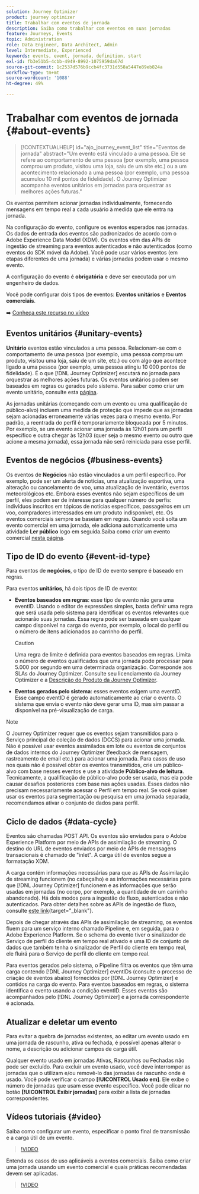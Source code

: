 ```yaml
---
solution: Journey Optimizer
product: journey optimizer
title: Trabalhar com eventos de jornada
description: Saiba como trabalhar com eventos em suas jornadas
feature: Journeys, Events
topic: Administration
role: Data Engineer, Data Architect, Admin
level: Intermediate, Experienced
keywords: events, event, jornada, definition, start
exl-id: fb3e51b5-4cbb-4949-8992-1075959da67d
source-git-commit: 1c2537d576b9ccb4fc3731d558a5447e89eb824a
workflow-type: tm+mt
source-wordcount: '1088'
ht-degree: 49%

---
```


# Trabalhar com eventos de jornada {#about-events}

>[!CONTEXTUALHELP]
>id="ajo_journey_event_list"
>title="Eventos de jornada"
>abstract="Um evento está vinculado a uma pessoa. Ele se refere ao comportamento de uma pessoa (por exemplo, uma pessoa comprou um produto, visitou uma loja, saiu de um site etc.) ou a um acontecimento relacionado a uma pessoa (por exemplo, uma pessoa acumulou 10 mil pontos de fidelidade). O Journey Optimizer acompanha eventos unitários em jornadas para orquestrar as melhores ações futuras."

Os eventos permitem acionar jornadas individualmente, fornecendo mensagens em tempo real a cada usuário à medida que ele entra na jornada.

Na configuração do evento, configure os eventos esperados nas jornadas. Os dados de entrada dos eventos são padronizados de acordo com o Adobe Experience Data Model (XDM). Os eventos vêm das APIs de ingestão de streaming para eventos autenticados e não autenticados (como eventos do SDK móvel da Adobe). Você pode usar vários eventos (em etapas diferentes de uma jornada) e várias jornadas podem usar o mesmo evento.

A configuração do evento é **obrigatória** e deve ser executada por um engenheiro de dados.

Você pode configurar dois tipos de eventos: **Eventos unitários** e **Eventos comerciais**.


➡️ [Conheça este recurso no vídeo](#video)

## Eventos unitários {#unitary-events}

**Unitário** eventos estão vinculados a uma pessoa. Relacionam-se com o comportamento de uma pessoa (por exemplo, uma pessoa comprou um produto, visitou uma loja, saiu de um site, etc.) ou com algo que acontece ligado a uma pessoa (por exemplo, uma pessoa atingiu 10 000 pontos de fidelidade). É o que [!DNL Journey Optimizer] escutará no jornada para orquestrar as melhores ações futuras. Os eventos unitários podem ser baseados em regras ou gerados pelo sistema. Para saber como criar um evento unitário, consulte esta [página](../event/about-creating.md).

As jornadas unitárias (começando com um evento ou uma qualificação de público-alvo) incluem uma medida de proteção que impede que as jornadas sejam acionadas erroneamente várias vezes para o mesmo evento. Por padrão, a reentrada do perfil é temporariamente bloqueada por 5 minutos. Por exemplo, se um evento acionar uma jornada às 12h01 para um perfil específico e outra chegar às 12h03 (quer seja o mesmo evento ou outro que acione a mesma jornada), essa jornada não será reiniciada para esse perfil.

## Eventos de negócios {#business-events}

Os eventos de **Negócios** não estão vinculados a um perfil específico. Por exemplo, pode ser um alerta de notícias, uma atualização esportiva, uma alteração ou cancelamento de voo, uma atualização de inventário, eventos meteorológicos etc. Embora esses eventos não sejam específicos de um perfil, eles podem ser de interesse para qualquer número de perfis: indivíduos inscritos em tópicos de notícias específicos, passageiros em um voo, compradores interessados em um produto indisponível, etc. Os eventos comerciais sempre se baseiam em regras. Quando você solta um evento comercial em uma jornada, ele adiciona automaticamente uma atividade **Ler público** logo em seguida.Saiba como criar um evento comercial [nesta página](../event/about-creating-business.md).


## Tipo de ID do evento {#event-id-type}

Para eventos de **negócios**, o tipo de ID de evento sempre é baseado em regras.

Para eventos **unitários**, há dois tipos de ID de evento:

* **Eventos baseados em regras**: esse tipo de evento não gera uma eventID. Usando o editor de expressões simples, basta definir uma regra que será usada pelo sistema para identificar os eventos relevantes que acionarão suas jornadas. Essa regra pode ser baseada em qualquer campo disponível na carga do evento, por exemplo, o local do perfil ou o número de itens adicionados ao carrinho do perfil.

  >[!CAUTION]
  >
  >Uma regra de limite é definida para eventos baseados em regras. Limita o número de eventos qualificados que uma jornada pode processar para 5.000 por segundo em uma determinada organização. Corresponde aos SLAs do Journey Optimizer. Consulte seu licenciamento da Journey Optimizer e a [Descrição do Produto da Journey Optimizer](https://helpx.adobe.com/br/legal/product-descriptions/adobe-journey-optimizer.html).

* **Eventos gerados pelo sistema**: esses eventos exigem uma eventID. Esse campo eventID é gerado automaticamente ao criar o evento. O sistema que envia o evento não deve gerar uma ID, mas sim passar a disponível na pré-visualização de carga.

>[!NOTE]
>
>O Journey Optimizer requer que os eventos sejam transmitidos para o Serviço principal de coleção de dados (DCCS) para acionar uma jornada. Não é possível usar eventos assimilados em lote ou eventos de conjuntos de dados internos do Journey Optimizer (feedback de mensagem, rastreamento de email etc.) para acionar uma jornada. Para casos de uso nos quais não é possível obter os eventos transmitidos, crie um público-alvo com base nesses eventos e use a atividade **Público-alvo de leitura**. Tecnicamente, a qualificação de público-alvo pode ser usada, mas ela pode causar desafios posteriores com base nas ações usadas. Esses dados não precisam necessariamente acessar o Perfil em tempo real. Se você quiser usar os eventos para segmentação ou pesquisa em uma jornada separada, recomendamos ativar o conjunto de dados para perfil.

## Ciclo de dados {#data-cycle}

Eventos são chamadas POST API. Os eventos são enviados para o Adobe Experience Platform por meio de APIs de assimilação de streaming. O destino do URL de eventos enviados por meio de APIs de mensagens transacionais é chamado de &quot;inlet&quot;. A carga útil de eventos segue a formatação XDM.

A carga contém informações necessárias para que as APIs de Assimilação de streaming funcionem (no cabeçalho) e as informações necessárias para que [!DNL Journey Optimizer] funcionem e as informações que serão usadas em jornadas (no corpo, por exemplo, a quantidade de um carrinho abandonado). Há dois modos para a ingestão de fluxo, autenticados e não autenticados. Para obter detalhes sobre as APIs de ingestão de fluxo, consulte [este link](https://experienceleague.adobe.com/docs/experience-platform/xdm/api/getting-started.html?lang=pt-BR){target="_blank"}.

Depois de chegar através das APIs de assimilação de streaming, os eventos fluem para um serviço interno chamado Pipeline e, em seguida, para o Adobe Experience Platform. Se o schema do evento tiver o sinalizador de Serviço de perfil do cliente em tempo real ativado e uma ID de conjunto de dados que também tenha o sinalizador de Perfil do cliente em tempo real, ele fluirá para o Serviço de perfil do cliente em tempo real.

Para eventos gerados pelo sistema, o Pipeline filtra os eventos que têm uma carga contendo [!DNL Journey Optimizer] eventIDs (consulte o processo de criação de eventos abaixo) fornecidos por [!DNL Journey Optimizer] e contidos na carga do evento. Para eventos baseados em regras, o sistema identifica o evento usando a condição eventID. Esses eventos são acompanhados pelo [!DNL Journey Optimizer] e a jornada correspondente é acionada.

## Atualizar e deletar um evento

Para evitar a quebra de jornadas existentes, ao editar um evento usado em uma jornada de rascunho, ativa ou fechada, é possível apenas alterar o nome, a descrição ou adicionar campos de carga útil.

Qualquer evento usado em jornadas Ativas, Rascunhos ou Fechadas não pode ser excluído. Para excluir um evento usado, você deve interromper as jornadas que o utilizam e/ou removê-lo das jornadas de rascunho onde é usado. Você pode verificar o campo **[!UICONTROL Usado em]**. Ele exibe o número de jornadas que usam esse evento específico. Você pode clicar no botão **[!UICONTROL Exibir jornadas]** para exibir a lista de jornadas correspondentes.

## Vídeos tutoriais {#video}

Saiba como configurar um evento, especificar o ponto final de transmissão e a carga útil de um evento.

>[!VIDEO](https://video.tv.adobe.com/v/3431510?quality=12&captions=por_br)

Entenda os casos de uso aplicáveis a eventos comerciais. Saiba como criar uma jornada usando um evento comercial e quais práticas recomendadas devem ser aplicadas.

>[!VIDEO](https://video.tv.adobe.com/v/3417595?quality=12&captions=por_br)
